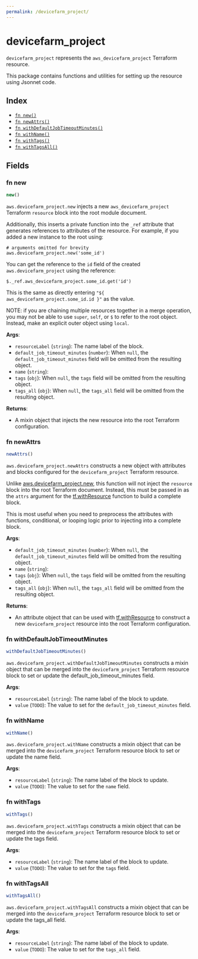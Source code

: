 ```yaml
---
permalink: /devicefarm_project/
---
```


# devicefarm_project

`devicefarm_project` represents the `aws_devicefarm_project` Terraform resource.



This package contains functions and utilities for setting up the resource using Jsonnet code.


## Index

* [`fn new()`](#fn-new)
* [`fn newAttrs()`](#fn-newattrs)
* [`fn withDefaultJobTimeoutMinutes()`](#fn-withdefaultjobtimeoutminutes)
* [`fn withName()`](#fn-withname)
* [`fn withTags()`](#fn-withtags)
* [`fn withTagsAll()`](#fn-withtagsall)

## Fields

### fn new

```ts
new()
```


`aws.devicefarm_project.new` injects a new `aws_devicefarm_project` Terraform `resource`
block into the root module document.

Additionally, this inserts a private function into the `_ref` attribute that generates references to attributes of the
resource. For example, if you added a new instance to the root using:

    # arguments omitted for brevity
    aws.devicefarm_project.new('some_id')

You can get the reference to the `id` field of the created `aws.devicefarm_project` using the reference:

    $._ref.aws_devicefarm_project.some_id.get('id')

This is the same as directly entering `"${ aws_devicefarm_project.some_id.id }"` as the value.

NOTE: if you are chaining multiple resources together in a merge operation, you may not be able to use `super`, `self`,
or `$` to refer to the root object. Instead, make an explicit outer object using `local`.

**Args**:
  - `resourceLabel` (`string`): The name label of the block.
  - `default_job_timeout_minutes` (`number`):  When `null`, the `default_job_timeout_minutes` field will be omitted from the resulting object.
  - `name` (`string`): 
  - `tags` (`obj`):  When `null`, the `tags` field will be omitted from the resulting object.
  - `tags_all` (`obj`):  When `null`, the `tags_all` field will be omitted from the resulting object.

**Returns**:
- A mixin object that injects the new resource into the root Terraform configuration.


### fn newAttrs

```ts
newAttrs()
```


`aws.devicefarm_project.newAttrs` constructs a new object with attributes and blocks configured for the `devicefarm_project`
Terraform resource.

Unlike [aws.devicefarm_project.new](#fn-devicefarmprojectnew), this function will not inject the `resource`
block into the root Terraform document. Instead, this must be passed in as the `attrs` argument for the
[tf.withResource](https://github.com/tf-libsonnet/core/tree/main/docs#fn-withresource) function to build a complete block.

This is most useful when you need to preprocess the attributes with functions, conditional, or looping logic prior to
injecting into a complete block.

**Args**:
  - `default_job_timeout_minutes` (`number`):  When `null`, the `default_job_timeout_minutes` field will be omitted from the resulting object.
  - `name` (`string`): 
  - `tags` (`obj`):  When `null`, the `tags` field will be omitted from the resulting object.
  - `tags_all` (`obj`):  When `null`, the `tags_all` field will be omitted from the resulting object.

**Returns**:
  - An attribute object that can be used with [tf.withResource](https://github.com/tf-libsonnet/core/tree/main/docs#fn-withresource) to construct a new `devicefarm_project` resource into the root Terraform configuration.


### fn withDefaultJobTimeoutMinutes

```ts
withDefaultJobTimeoutMinutes()
```

`aws.devicefarm_project.withDefaultJobTimeoutMinutes` constructs a mixin object that can be merged into the `devicefarm_project`
Terraform resource block to set or update the default_job_timeout_minutes field.



**Args**:
  - `resourceLabel` (`string`): The name label of the block to update.
  - `value` (`TODO`): The value to set for the `default_job_timeout_minutes` field.


### fn withName

```ts
withName()
```

`aws.devicefarm_project.withName` constructs a mixin object that can be merged into the `devicefarm_project`
Terraform resource block to set or update the name field.



**Args**:
  - `resourceLabel` (`string`): The name label of the block to update.
  - `value` (`TODO`): The value to set for the `name` field.


### fn withTags

```ts
withTags()
```

`aws.devicefarm_project.withTags` constructs a mixin object that can be merged into the `devicefarm_project`
Terraform resource block to set or update the tags field.



**Args**:
  - `resourceLabel` (`string`): The name label of the block to update.
  - `value` (`TODO`): The value to set for the `tags` field.


### fn withTagsAll

```ts
withTagsAll()
```

`aws.devicefarm_project.withTagsAll` constructs a mixin object that can be merged into the `devicefarm_project`
Terraform resource block to set or update the tags_all field.



**Args**:
  - `resourceLabel` (`string`): The name label of the block to update.
  - `value` (`TODO`): The value to set for the `tags_all` field.
